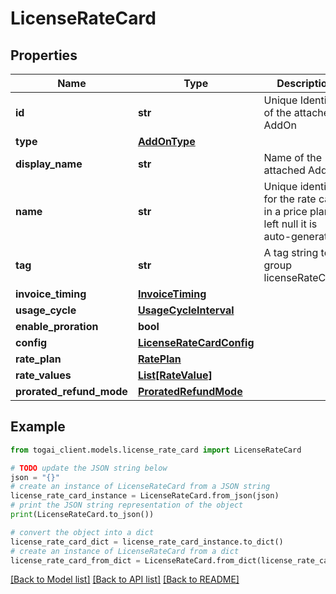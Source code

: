 # LicenseRateCard


## Properties

Name | Type | Description | Notes
------------ | ------------- | ------------- | -------------
**id** | **str** | Unique Identifier of the attached AddOn | 
**type** | [**AddOnType**](AddOnType.md) |  | [optional] 
**display_name** | **str** | Name of the attached AddOn | [optional] 
**name** | **str** | Unique identifier for the rate card in a price plan. If left null it is auto-generated. | [optional] 
**tag** | **str** | A tag string to group licenseRateCards | [optional] 
**invoice_timing** | [**InvoiceTiming**](InvoiceTiming.md) |  | [optional] 
**usage_cycle** | [**UsageCycleInterval**](UsageCycleInterval.md) |  | [optional] 
**enable_proration** | **bool** |  | 
**config** | [**LicenseRateCardConfig**](LicenseRateCardConfig.md) |  | [optional] 
**rate_plan** | [**RatePlan**](RatePlan.md) |  | 
**rate_values** | [**List[RateValue]**](RateValue.md) |  | 
**prorated_refund_mode** | [**ProratedRefundMode**](ProratedRefundMode.md) |  | [optional] 

## Example

```python
from togai_client.models.license_rate_card import LicenseRateCard

# TODO update the JSON string below
json = "{}"
# create an instance of LicenseRateCard from a JSON string
license_rate_card_instance = LicenseRateCard.from_json(json)
# print the JSON string representation of the object
print(LicenseRateCard.to_json())

# convert the object into a dict
license_rate_card_dict = license_rate_card_instance.to_dict()
# create an instance of LicenseRateCard from a dict
license_rate_card_from_dict = LicenseRateCard.from_dict(license_rate_card_dict)
```
[[Back to Model list]](../README.md#documentation-for-models) [[Back to API list]](../README.md#documentation-for-api-endpoints) [[Back to README]](../README.md)


